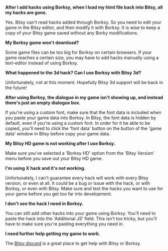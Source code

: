 **After I add hacks using Borksy, when I load my html file back into Bitsy, all my hacks are gone.**

Yes. Bitsy can't read hacks added through Borksy. So you need to edit your game in the Bitsy editor, and then modify it with Borksy. It is wise to keep a copy of your Bitsy game saved without any Borky modifications.

**My Borksy game won't download?**

Some game files can be too big for Borksy on certain browsers. If your game reaches a certain size, you may have to add hacks manually using a text-editor instead of using Borksy.

**What happened to the 3d hack? Can I use Borksy with Bitsy 3d?**

Unfortunately, not at this moment. Hopefully Bitsy 3d support will be back in the future!

**After using Borksy, the dialogue in my game isn't showing up, and instead there's just an empty dialogue box.**

If you're using a custom font, make sure that the font data is included when you paste your game data into Borksy. In Bitsy, the font data is hidden by default, even if you're using a custom font. In order for it be able to be copied, you'll need to click the 'font data' button on the button of the 'game data' window in Bitsy before copy your game data.

**My Bitsy HD game is not working after I use Borksy.**

Make sure you've selected a 'Borksy HD' option from the 'Bitsy Version' menu before you save out your Bitsy HD game.

**I'm using X hack and it's not working.**

Unfortunately, I can't guarantee every hack will work with every Bitsy version, or even at all. It could be a bug or issue with the hack, or with Borksy, or even with Bitsy. Make sure and test the hacks you want to use for your game before you get too far into development.

**I don't see the hack I need in Borksy.**

You can still add other hacks into your game using Borksy. You'll need to paste the hack into the 'Additional JS' field. This isn't too tricky, but you'll have to make sure you're pasting everything you need in.

**I need further help getting my game to work.**

The [Bitsy discord](discordapp.com/invite/9rAjhtr) is a great place to get help with Bitsy or Borksy.
